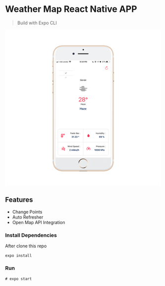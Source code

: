 # Weather Map React Native APP

> Build with Expo CLI

![screenshot](https://raw.githubusercontent.com/Jobayerdev/react-native-open-weather-map/master/assets/screenshot.png)

## Features

- Change Points
- Auto Refresher
- Open Map API Integration

### Install Dependencies

After clone this repo

```
expo install

```

### Run

```
# expo start
```
